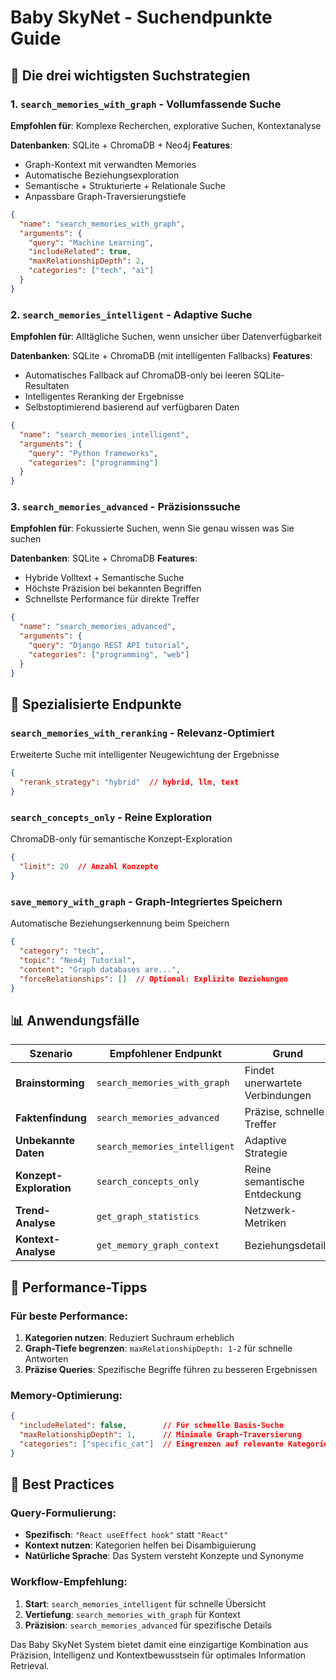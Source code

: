 # Baby SkyNet - Suchendpunkte Guide

## 🎯 Die drei wichtigsten Suchstrategien

### 1. `search_memories_with_graph` - **Vollumfassende Suche**
**Empfohlen für**: Komplexe Recherchen, explorative Suchen, Kontextanalyse

**Datenbanken**: SQLite + ChromaDB + Neo4j
**Features**:
- Graph-Kontext mit verwandten Memories
- Automatische Beziehungsexploration  
- Semantische + Strukturierte + Relationale Suche
- Anpassbare Graph-Traversierungstiefe

```json
{
  "name": "search_memories_with_graph",
  "arguments": {
    "query": "Machine Learning",
    "includeRelated": true,
    "maxRelationshipDepth": 2,
    "categories": ["tech", "ai"]
  }
}
```

### 2. `search_memories_intelligent` - **Adaptive Suche**
**Empfohlen für**: Alltägliche Suchen, wenn unsicher über Datenverfügbarkeit

**Datenbanken**: SQLite + ChromaDB (mit intelligenten Fallbacks)
**Features**:
- Automatisches Fallback auf ChromaDB-only bei leeren SQLite-Resultaten
- Intelligentes Reranking der Ergebnisse
- Selbstoptimierend basierend auf verfügbaren Daten

```json
{
  "name": "search_memories_intelligent", 
  "arguments": {
    "query": "Python frameworks",
    "categories": ["programming"]
  }
}
```

### 3. `search_memories_advanced` - **Präzisionssuche**
**Empfohlen für**: Fokussierte Suchen, wenn Sie genau wissen was Sie suchen

**Datenbanken**: SQLite + ChromaDB
**Features**:
- Hybride Volltext + Semantische Suche
- Höchste Präzision bei bekannten Begriffen
- Schnellste Performance für direkte Treffer

```json
{
  "name": "search_memories_advanced",
  "arguments": {
    "query": "Django REST API tutorial",
    "categories": ["programming", "web"]
  }
}
```

## 🔧 Spezialisierte Endpunkte

### `search_memories_with_reranking` - **Relevanz-Optimiert**
Erweiterte Suche mit intelligenter Neugewichtung der Ergebnisse
```json
{
  "rerank_strategy": "hybrid"  // hybrid, llm, text
}
```

### `search_concepts_only` - **Reine Exploration**
ChromaDB-only für semantische Konzept-Exploration
```json
{
  "limit": 20  // Anzahl Konzepte
}
```

### `save_memory_with_graph` - **Graph-Integriertes Speichern**
Automatische Beziehungserkennung beim Speichern
```json
{
  "category": "tech",
  "topic": "Neo4j Tutorial", 
  "content": "Graph databases are...",
  "forceRelationships": []  // Optional: Explizite Beziehungen
}
```

## 📊 Anwendungsfälle

| Szenario | Empfohlener Endpunkt | Grund |
|----------|---------------------|-------|
| **Brainstorming** | `search_memories_with_graph` | Findet unerwartete Verbindungen |
| **Faktenfindung** | `search_memories_advanced` | Präzise, schnelle Treffer |
| **Unbekannte Daten** | `search_memories_intelligent` | Adaptive Strategie |
| **Konzept-Exploration** | `search_concepts_only` | Reine semantische Entdeckung |
| **Trend-Analyse** | `get_graph_statistics` | Netzwerk-Metriken |
| **Kontext-Analyse** | `get_memory_graph_context` | Beziehungsdetails |

## 🚀 Performance-Tipps

### Für beste Performance:
1. **Kategorien nutzen**: Reduziert Suchraum erheblich
2. **Graph-Tiefe begrenzen**: `maxRelationshipDepth: 1-2` für schnelle Antworten
3. **Präzise Queries**: Spezifische Begriffe führen zu besseren Ergebnissen

### Memory-Optimierung:
```json
{
  "includeRelated": false,        // Für schnelle Basis-Suche
  "maxRelationshipDepth": 1,      // Minimale Graph-Traversierung
  "categories": ["specific_cat"]  // Eingrenzen auf relevante Kategorien
}
```

## 🎯 Best Practices

### Query-Formulierung:
- **Spezifisch**: `"React useEffect hook"` statt `"React"`
- **Kontext nutzen**: Kategorien helfen bei Disambiguierung  
- **Natürliche Sprache**: Das System versteht Konzepte und Synonyme

### Workflow-Empfehlung:
1. **Start**: `search_memories_intelligent` für schnelle Übersicht
2. **Vertiefung**: `search_memories_with_graph` für Kontext
3. **Präzision**: `search_memories_advanced` für spezifische Details

Das Baby SkyNet System bietet damit eine einzigartige Kombination aus Präzision, Intelligenz und Kontextbewusstsein für optimales Information Retrieval.
